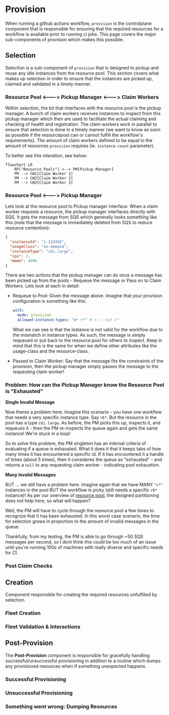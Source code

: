 # Provision

When running a github actions workflow, `provision` is the controlplane component that is responsible for ensuring that the required resources for a workflow is available prior to running ci jobs. This page covers the major sub-components of provision which makes this possible.

## Selection

Selection is a sub-component of `provision` that is designed to pickup and reuse any idle instances from the resource pool. This section covers what makes up selection in order to ensure that the instances are picked up, claimed and validated in a timely manner.

### Resource Pool <---> Pickup Manager <---> Claim Workers

Within selection, the bit that interfaces with the resource pool is the pickup manager. A bunch of claim workers receives instances to inspect from this pickup manager which then are used to facilitate the actual claiming and checking of health and registration. The claim workers work in parallel to ensure that selection is done in a timely manner (we want to know as soon as possible if the resourcepool can or cannot fulfill the workflow's requirements). The amount of claim workers defined to be equal to the amount of resources `provision` requires (ie. `instance-count` parameter).

To better see this interation, see below:

```mermaid
flowchart LR
    RP["Resource Pools"] <--> PM[Pickup Manager]
    PM --> CW1[Claim Worker 1]
    PM --> CW2[Claim Worker 2]
    PM --> CW3[Claim Worker 3]
```

### Resource Pool <---> Pickup Manager

Lets look at the resource pool to Pickup manager interface. When a claim worker requests a resource, the pickup manager interfaces directly with SQS. It gets the message from SQS which generally looks something like this (note that the message is immediately deleted from SQS to reduce resource contention):

```json
{
  "instanceId": "i-123456",
  "usageClass": "on-demand",
  "instanceType": "c6i.large",
  "cpu": 2,
  "mmem": 4096
}
```

There are two actions that the pickup manager can do once a message has been picked up from the pools - Requeue the message or Pass on to Claim Workers. Lets look at each in detail:

- Requeue to Pool: Given the message above. Imagine that your provision configuration is something like this:

    ```yaml
    with:
      mode: provision
      allowed-instance-types: "m* r*" # <--- not c*
    ```

    What we can see is that the instance is not valid for the workflow due to the mismatch in instance types. As such, the message is simply requeued or put back to the resource pool for others to inspect. Keep in mind that this is the same for when we define other attributes like the usage-class and the resource-class.

- Passed to Claim Worker: Say that the message fits the constraints of the provision, then the pickup manager simply passes the message to the requesting claim worker!

### Problem: How can the Pickup Manager know the Resource Pool is "Exhausted"

**Single Invalid Message**

Now theres a problem here. Imagine this scenario - you have one workflow that needs a very specific instance type. Say `r6*`. But the resource in the pool has a type `c6i.large`. As before, the PM picks this up, inspects it, and requeues it - then the PM re-inspects the queue again and gets the same instance! We're stuck in a loop!

So to solve this problem, the PM singleton has an internal criteria of evaluating if a queue is exhausted. What it does it that it keeps tabs of how many times it has encountered a specific id. If it has encountered it a handle of times (about 5 times), then it consideres the queue as "exhausted" - and returns a `null` to any requesting claim worker - indicating pool exhaustion.

**Many Invalid Messages**

BUT ... we still have a problem here. Imagine again that we have MANY `"c*"` instances in the pool BUT the workflow is picky (still needs a specific `r6*` instance)! As per our overview of [resource pool](../todo.md), the designed partitioning does not help here, so what will happen?

Well, the PM will have to cycle through the resource pool a few times to recognize that it has been exhausted. In this worst case scenario, the time for selection grows in proportion to the amount of invalid messages in the queue.

Thankfully, from my testing, the PM is able to go through ~50 SQS messages per second, so I dont think this could be too much of an issue until you're running 100s of machines with really diverse and specific needs for CI.

### Post Claim Checks

## Creation

Component responsible for creating the required resources unfulfilled by selection.

### Fleet Creation

### Fleet Validation & Interactions

## Post-Provision

The **Post-Provision** component is responsible for gracefully handling successful/unsuccessful provisioning in addition to a routine which dumps any provisioned resources when if something unexpected happens.

### Successful Provisioning

### Unsuccessful Provisioning

### Something went wrong: Dumping Resources
